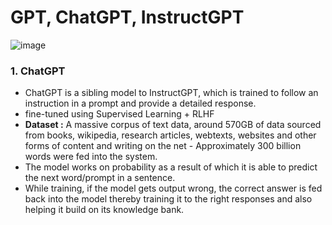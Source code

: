 # GPT, ChatGPT, InstructGPT
![image](https://user-images.githubusercontent.com/129742046/236900096-c38791b3-498e-4abb-85b4-277924d4a3bd.png)



### 1. ChatGPT

- ChatGPT is a sibling model to InstructGPT, which is trained to follow an instruction in a prompt and provide a detailed response.
- fine-tuned using Supervised Learning + RLHF 
- **Dataset :** A massive corpus of text data, around 570GB of data sourced from books, wikipedia, research articles, webtexts, websites and other forms of content and writing on the net - Approximately 300 billion words were fed into the system.
- The model works on probability as a result of which it is able to predict the next word/prompt in a sentence.
- While training, if the model gets output wrong, the correct answer is fed back into the model thereby training it to the right responses and also helping it build on its knowledge bank.
